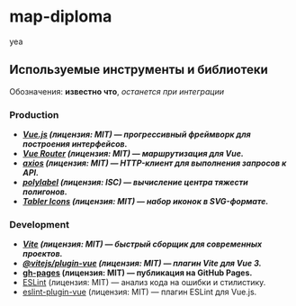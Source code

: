 # map-diploma
yea

## Используемые инструменты и библиотеки

Обозначения: **известно что**, *останется при интеграции*

### Production
- ***[Vue.js](https://github.com/vuejs/vue) (лицензия: MIT) — прогрессивный фреймворк для построения интерфейсов.***
- ***[Vue Router](https://github.com/vuejs/router) (лицензия: MIT) — маршрутизация для Vue.***
- ***[axios](https://github.com/axios/axios) (лицензия: MIT) — HTTP-клиент для выполнения запросов к API.***
- ***[polylabel](https://github.com/mapbox/polylabel) (лицензия: ISC) — вычисление центра тяжести полигонов.***
- ***[Tabler Icons](https://github.com/tabler/tabler-icons) (лицензия: MIT) — набор иконок в SVG-формате.***

### Development
- ***[Vite](https://github.com/vitejs/vite) (лицензия: MIT) — быстрый сборщик для современных проектов.***
- ***[@vitejs/plugin-vue](https://github.com/vitejs/vite/tree/main/packages/plugin-vue) (лицензия: MIT) — плагин Vite для Vue 3.***
- **[gh-pages](https://github.com/tschaub/gh-pages) (лицензия: MIT) — публикация на GitHub Pages.**
- [ESLint](https://github.com/eslint/eslint) (лицензия: MIT) — анализ кода на ошибки и стилистику.
- [eslint-plugin-vue](https://github.com/vuejs/eslint-plugin-vue) (лицензия: MIT) — плагин ESLint для Vue.js.
